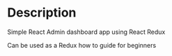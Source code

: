 # Description

Simple React Admin dashboard app using React Redux

Can be used as a Redux how to guide for beginners

